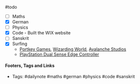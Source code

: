 #todo
- [ ] Maths
- [x] German
- [ ] Physics
- [x] Code - Built the WIX website
- [ ] Sanskrit
- [x] Surfing 
	- [Portkey Games](https://www.portkeygames.com/), [Wizarding World](https://www.wizardingworld.com/), [Avalanche Studios](https://avalanchestudios.com)
	- [PlayStation Dual Sense Edge Controller](https://blog.playstation.com/2022/08/23/introducing-the-dualsense-edge-wireless-controller-the-ultra-customizable-controller-for-playstation-5/)


#### Footers, Tags and Links
- Tags: #dailynote #maths #german #physics #code #sanskrit 